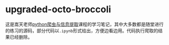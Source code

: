 # upgraded-octo-broccoli

这是嵩天老师[python爬虫与信息提取](https://www.icourse163.org/course/0809BIT021A-1001870001?outVendor=zw_mooc_pclszykctj_#/info)课程的学习笔记，其中大多数都是随堂进行的练习的源码，部分代码以`.ipynb`形式给出，方便边看边用。代码执行爬取的结果已经删除。
